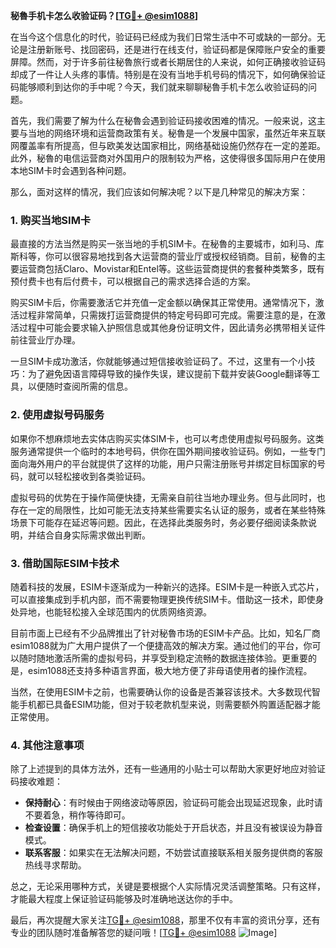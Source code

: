 **秘魯手机卡怎么收验证码？[[TG💪+ @esim1088](https://t.me/s/esim1088)]**

在当今这个信息化的时代，验证码已经成为我们日常生活中不可或缺的一部分。无论是注册新账号、找回密码，还是进行在线支付，验证码都是保障账户安全的重要屏障。然而，对于许多前往秘魯旅行或者长期居住的人来说，如何正确接收验证码却成了一件让人头疼的事情。特别是在没有当地手机号码的情况下，如何确保验证码能够顺利到达你的手中呢？今天，我们就来聊聊秘魯手机卡怎么收验证码的问题。

首先，我们需要了解为什么在秘魯会遇到验证码接收困难的情况。一般来说，这主要与当地的网络环境和运营商政策有关。秘魯是一个发展中国家，虽然近年来互联网覆盖率有所提高，但与欧美发达国家相比，网络基础设施仍然存在一定的差距。此外，秘魯的电信运营商对外国用户的限制较为严格，这使得很多国际用户在使用本地SIM卡时会遇到各种问题。

那么，面对这样的情况，我们应该如何解决呢？以下是几种常见的解决方案：

### 1. 购买当地SIM卡

最直接的方法当然是购买一张当地的手机SIM卡。在秘魯的主要城市，如利马、库斯科等，你可以很容易地找到各大运营商的营业厅或授权经销商。目前，秘魯的主要运营商包括Claro、Movistar和Entel等。这些运营商提供的套餐种类繁多，既有预付费卡也有后付费卡，可以根据自己的需求选择合适的方案。

购买SIM卡后，你需要激活它并充值一定金额以确保其正常使用。通常情况下，激活过程非常简单，只需拨打运营商提供的特定号码即可完成。需要注意的是，在激活过程中可能会要求输入护照信息或其他身份证明文件，因此请务必携带相关证件前往营业厅办理。

一旦SIM卡成功激活，你就能够通过短信接收验证码了。不过，这里有一个小技巧：为了避免因语言障碍导致的操作失误，建议提前下载并安装Google翻译等工具，以便随时查阅所需的信息。

### 2. 使用虚拟号码服务

如果你不想麻烦地去实体店购买实体SIM卡，也可以考虑使用虚拟号码服务。这类服务通常提供一个临时的本地号码，供你在国外期间接收验证码。例如，一些专门面向海外用户的平台就提供了这样的功能，用户只需注册账号并绑定目标国家的号码，就可以轻松接收到各类验证码。

虚拟号码的优势在于操作简便快捷，无需亲自前往当地办理业务。但与此同时，也存在一定的局限性，比如可能无法支持某些需要实名认证的服务，或者在某些特殊场景下可能存在延迟等问题。因此，在选择此类服务时，务必要仔细阅读条款说明，并结合自身实际需求做出判断。

### 3. 借助国际ESIM卡技术

随着科技的发展，ESIM卡逐渐成为一种新兴的选择。ESIM卡是一种嵌入式芯片，可以直接集成到手机内部，而不需要物理更换传统SIM卡。借助这一技术，即使身处异地，也能轻松接入全球范围内的优质网络资源。

目前市面上已经有不少品牌推出了针对秘魯市场的ESIM卡产品。比如，知名厂商esim1088就为广大用户提供了一个便捷高效的解决方案。通过他们的平台，你可以随时随地激活所需的虚拟号码，并享受到稳定流畅的数据连接体验。更重要的是，esim1088还支持多种语言界面，极大地方便了非母语使用者的操作流程。

当然，在使用ESIM卡之前，也需要确认你的设备是否兼容该技术。大多数现代智能手机都已具备ESIM功能，但对于较老款机型来说，则需要额外购置适配器才能正常使用。

### 4. 其他注意事项

除了上述提到的具体方法外，还有一些通用的小贴士可以帮助大家更好地应对验证码接收难题：

- **保持耐心**：有时候由于网络波动等原因，验证码可能会出现延迟现象，此时请不要着急，稍作等待即可。
- **检查设置**：确保手机上的短信接收功能处于开启状态，并且没有被误设为静音模式。
- **联系客服**：如果实在无法解决问题，不妨尝试直接联系相关服务提供商的客服热线寻求帮助。

总之，无论采用哪种方式，关键是要根据个人实际情况灵活调整策略。只有这样，才能最大程度上保证验证码能够及时准确地送达你的手中。

最后，再次提醒大家关注[TG💪+ @esim1088](https://t.me/s/esim1088)，那里不仅有丰富的资讯分享，还有专业的团队随时准备解答您的疑问哦！[[TG💪+ @esim1088](https://t.me/s/esim1088) ![Image](https://i.postimg.cc/4NQfJmqS/Snipaste-2025-05-13-00-14-12.png)]